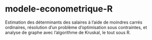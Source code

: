# modele-econometrique-R
Estimation des déterminants des salaires à l’aide de moindres carrés ordinaires, résolution d’un problème d’optimisation sous contraintes, et analyse de graphe avec l’algorithme de Kruskal, le tout sous R.

